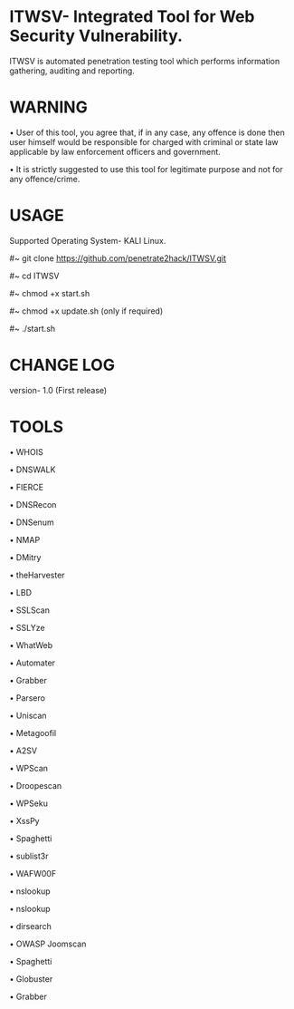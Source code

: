 # ITWSV- Integrated Tool for Web Security Vulnerability.

ITWSV is automated penetration testing tool which performs information gathering, auditing and reporting.

# WARNING

•	User of this tool, you agree that, if in any case, any offence is done then user himself would be responsible for charged with criminal or state law applicable by law enforcement officers and government.

•	It is strictly suggested to use this tool for legitimate purpose and not for any offence/crime.

# USAGE

Supported Operating System- KALI Linux.

#~ git clone https://github.com/penetrate2hack/ITWSV.git

#~ cd ITWSV

#~ chmod +x start.sh

#~ chmod +x update.sh (only if required)

#~ ./start.sh

# CHANGE LOG

version- 1.0 (First release)


# TOOLS

•	WHOIS

•	DNSWALK

•	FIERCE 

•	DNSRecon

•	DNSenum

•	NMAP

•	DMitry

•	theHarvester

•	LBD

•	SSLScan

•	SSLYze

•	WhatWeb

•	Automater

•	Grabber

•	Parsero

•	Uniscan

•	Metagoofil

•	A2SV

•	WPScan

•	Droopescan 

•	WPSeku

•	XssPy

•	Spaghetti

•	sublist3r

•	WAFW00F

•	nslookup

•	nslookup

•	dirsearch

•	OWASP Joomscan

•	Spaghetti

•	Globuster

• Grabber


